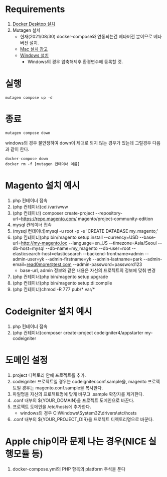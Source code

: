 # Requirements

1. [Docker Desktop 설치](https://www.docker.com/products/docker-desktop)
2. Mutagen 설치
   - 현재(2021/08/30) docker-compose와 연동되는건 베타버전 뿐이므로 베타버전 설치.
   - [Mac 설치 참고](https://mutagen.io/documentation/introduction/installation)
   - [Windows 설치](https://github.com/mutagen-io/mutagen/releases/tag/v0.12.0-beta5)
     - Windows의 경우 압축해제후 환경변수에 등록할 것.

# 실행

```
mutagen compose up -d
```

# 종료

```
mutagen compose down
```

windows의 경우 불안정하여 down이 제대로 되지 않는 경우가 있는데 그럴경우 다음과 같이 한다.

```
docker-compose down
docker rm -f [mutagen 컨테이너 이름]
```

# Magento 설치 예시

1. php 컨테이너 접속
2. (php 컨테이너)cd /var/www
3. (php 컨테이너) composer create-project --repository-url=https://repo.magento.com/ magento/project-community-edition <install-directory-name>
4. mysql 컨테이너 접속
5. (mysql 컨테이너)mysql -u root -p -e 'CREATE DATABASE my_magento;'
6. (php 컨테이너)php bin/magento setup:install --currency=USD --base-url=http://my-magento.loc --language=en_US --timezone=Asia/Seoul --db-host=mysql --db-name=my_magento --db-user=root --elasticsearch-host=elasticsearch --backend-frontname=admin --admin-user=yk --admin-firstname=yk --admin-lastname=park --admin-email=read0more@test.com --admin-password=password123
   - base-url, admin 정보와 같은 내용은 자신의 프로젝트의 정보에 맞춰 변경
7. (php 컨테이너)php bin/magento setup:upgrade
8. (php 컨테이너)php bin/magento setup:di:compile
9. (php 컨테이너)chmod -R 777 pub/\* var/\*

# Codeigniter 설치 예시

1. php 컨테이너 접속
2. (php 컨테이너)composer create-project codeigniter4/appstarter my-codeigniter

# 도메인 설정

1. project 디렉토리 안에 프로젝트를 추가.
2. codeigniter 프로젝트일 경우는 codeigniter.conf.sample을, magento 프로젝트일 경우는 magento.conf.sample을 복사한다.
3. 파일명을 자신의 프로젝트명에 맞게 바꾸고 .sample 확장자를 제거한다.
4. .conf 내부의 ${YOUR_DOMAIN}을 프로젝트 도메인으로 바꾼다.
5. 프로젝트 도메인을 /etc/hosts에 추가한다.
   - windows의 경우 C:\Windows\System32\drivers\etc\hosts
6. .conf 내부의 ${YOUR_PROJECT_DIR}을 프로젝트 디렉토리명으로 바꾼다.

# Apple chip이라 문제 나는 경우(NICE 실행모듈 등)

1. docker-compose.yml의 PHP 항목의 platform 주석을 푼다